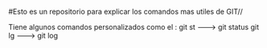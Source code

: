 #Esto es un repositorio para explicar los comandos mas utiles de GIT//

Tiene algunos comandos personalizados como el :
git st ---> git status
git lg ---> git log